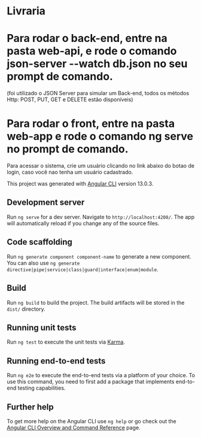 # Livraria

# Para rodar o back-end, entre na pasta web-api, e rode o comando json-server --watch db.json no seu prompt de comando.
(foi utilizado o JSON Server para simular um Back-end, todos os métodos Http: POST, PUT, GET e DELETE estão disponíveis)
# Para rodar o front, entre na pasta web-app e rode o comando ng serve no prompt de comando.
Para acessar o sistema, crie um usuário clicando no link abaixo do botao de login, caso você nao tenha um usuário cadastrado.

This project was generated with [Angular CLI](https://github.com/angular/angular-cli) version 13.0.3.

## Development server

Run `ng serve` for a dev server. Navigate to `http://localhost:4200/`. The app will automatically reload if you change any of the source files.

## Code scaffolding

Run `ng generate component component-name` to generate a new component. You can also use `ng generate directive|pipe|service|class|guard|interface|enum|module`.

## Build

Run `ng build` to build the project. The build artifacts will be stored in the `dist/` directory.

## Running unit tests

Run `ng test` to execute the unit tests via [Karma](https://karma-runner.github.io).

## Running end-to-end tests

Run `ng e2e` to execute the end-to-end tests via a platform of your choice. To use this command, you need to first add a package that implements end-to-end testing capabilities.

## Further help

To get more help on the Angular CLI use `ng help` or go check out the [Angular CLI Overview and Command Reference](https://angular.io/cli) page.
